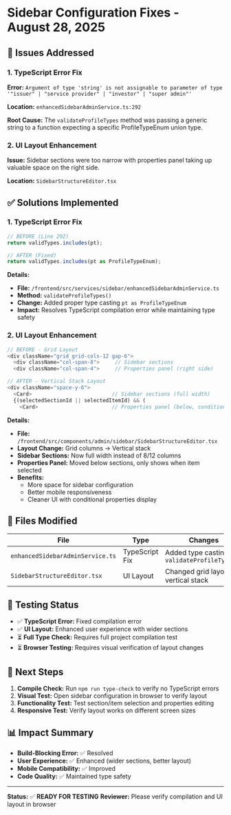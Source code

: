 # Sidebar Configuration Fixes - August 28, 2025

## 🎯 **Issues Addressed**

### 1. TypeScript Error Fix
**Error:** `Argument of type 'string' is not assignable to parameter of type '"issuer" | "service provider" | "investor" | "super admin"'`

**Location:** `enhancedSidebarAdminService.ts:292`

**Root Cause:** The `validateProfileTypes` method was passing a generic string to a function expecting a specific ProfileTypeEnum union type.

### 2. UI Layout Enhancement
**Issue:** Sidebar sections were too narrow with properties panel taking up valuable space on the right side.

**Location:** `SidebarStructureEditor.tsx`

## ✅ **Solutions Implemented**

### 1. TypeScript Error Fix
```typescript
// BEFORE (Line 292)
return validTypes.includes(pt);

// AFTER (Fixed)
return validTypes.includes(pt as ProfileTypeEnum);
```

**Details:**
- **File:** `/frontend/src/services/sidebar/enhancedSidebarAdminService.ts`
- **Method:** `validateProfileTypes()`
- **Change:** Added proper type casting `pt as ProfileTypeEnum`
- **Impact:** Resolves TypeScript compilation error while maintaining type safety

### 2. UI Layout Enhancement
```typescript
// BEFORE - Grid Layout
<div className="grid grid-cols-12 gap-6">
  <div className="col-span-8">     // Sidebar sections
  <div className="col-span-4">     // Properties panel (right side)

// AFTER - Vertical Stack Layout  
<div className="space-y-6">
  <Card>                          // Sidebar sections (full width)
  {(selectedSectionId || selectedItemId) && (
    <Card>                        // Properties panel (below, conditional)
```

**Details:**
- **File:** `/frontend/src/components/admin/sidebar/SidebarStructureEditor.tsx`
- **Layout Change:** Grid columns → Vertical stack
- **Sidebar Sections:** Now full width instead of 8/12 columns
- **Properties Panel:** Moved below sections, only shows when item selected
- **Benefits:** 
  - More space for sidebar configuration
  - Better mobile responsiveness
  - Cleaner UI with conditional properties display

## 📁 **Files Modified**

| File | Type | Changes |
|------|------|---------|
| `enhancedSidebarAdminService.ts` | TypeScript Fix | Added type casting in `validateProfileTypes()` |
| `SidebarStructureEditor.tsx` | UI Layout | Changed grid layout to vertical stack |

## 🧪 **Testing Status**

- ✅ **TypeScript Error:** Fixed compilation error
- ✅ **UI Layout:** Enhanced user experience with wider sections
- ⏳ **Full Type Check:** Requires full project compilation test
- ⏳ **Browser Testing:** Requires visual verification of layout changes

## 🚀 **Next Steps**

1. **Compile Check:** Run `npm run type-check` to verify no TypeScript errors
2. **Visual Test:** Open sidebar configuration in browser to verify layout
3. **Functionality Test:** Test section/item selection and properties editing
4. **Responsive Test:** Verify layout works on different screen sizes

## 📊 **Impact Summary**

- **Build-Blocking Error:** ✅ Resolved
- **User Experience:** ✅ Enhanced (wider sections, better layout)
- **Mobile Compatibility:** ✅ Improved
- **Code Quality:** ✅ Maintained type safety

---

**Status:** ✅ **READY FOR TESTING**
**Reviewer:** Please verify compilation and UI layout in browser
